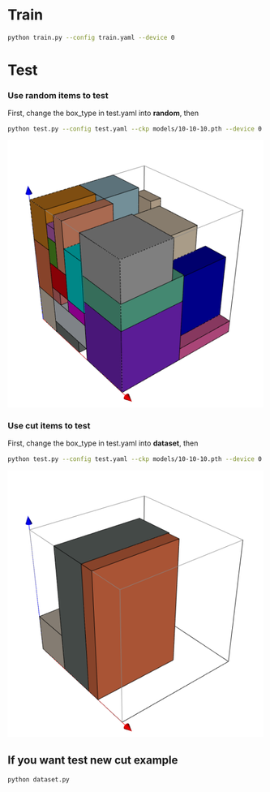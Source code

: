# Train
```bash
python train.py --config train.yaml --device 0
```

# Test

### Use random items to test

First, change the box_type in test.yaml into **random**, then
```bash
python test.py --config test.yaml --ckp models/10-10-10.pth --device 0 --render
```
![alt text](imgs/1.png)
### Use cut items to test
First, change the box_type in test.yaml into **dataset**, then
```bash
python test.py --config test.yaml --ckp models/10-10-10.pth --device 0 --render
```
![alt text](imgs/2.png)

## If you want test new cut example
```bash
python dataset.py
```
